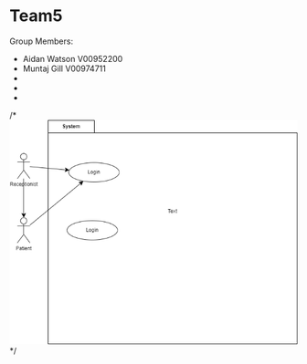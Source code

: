 # Team5

Group Members:
- Aidan Watson V00952200
- Muntaj Gill V00974711
- 
- 
- 

/*![Alt](/UseCaseDiagram.drawio.png) */
